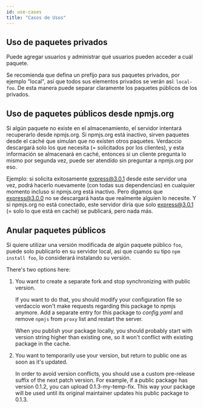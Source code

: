 ```yaml
---
id: use-cases
title: "Casos de Usos"
---
```

## Uso de paquetes privados

Puede agregar usuarios y administrar qué usuarios pueden acceder a cuál paquete.

Se recomienda que defina un prefijo para sus paquetes privados, por ejemplo "local", así que todos sus elementos privados se verán así: `local-foo`. De esta manera puede separar claramente los paquetes públicos de los privados.

## Uso de paquetes públicos desde npmjs.org

Si algún paquete no existe en el almacenamiento, el servidor intentará recuperarlo desde npmjs.org. Si npmjs.org está inactivo, sirven paquetes desde el caché que simulan que no existen otros paquetes. Verdaccio descargará solo los que necesita (= solicitados por los clientes), y esta información se almacenará en caché, entonces si un cliente pregunta lo mismo por segunda vez, puede ser atendido sin preguntar a npmjs.org por eso.

Ejemplo: si solicita exitosamente express@3.0.1 desde este servidor una vez, podrá hacerlo nuevamente (con todas sus dependencias) en cualquier momento incluso si npmjs.org está inactivo. Pero digamos que express@3.0.0 no se descargará hasta que realmente alguien lo necesite. Y si npmjs.org no está conectado, este servidor diría que solo express@3.0.1 (= solo lo que está en caché) se publicará, pero nada más.

## Anular paquetes públicos

Si quiere utilizar una versión modificada de algún paquete público `foo`, puede solo publicarlo en su servidor local, así que cuando su tipo `npm install foo`, lo considerará instalando su versión.

There's two options here:

1. You want to create a separate fork and stop synchronizing with public version.
    
    If you want to do that, you should modify your configuration file so verdaccio won't make requests regarding this package to npmjs anymore. Add a separate entry for this package to *config.yaml* and remove `npmjs` from `proxy` list and restart the server.
    
    When you publish your package locally, you should probably start with version string higher than existing one, so it won't conflict with existing package in the cache.

2. You want to temporarily use your version, but return to public one as soon as it's updated.
    
    In order to avoid version conflicts, you should use a custom pre-release suffix of the next patch version. For example, if a public package has version 0.1.2, you can upload 0.1.3-my-temp-fix. This way your package will be used until its original maintainer updates his public package to 0.1.3.